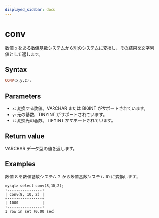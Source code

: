 ```yaml
---
displayed_sidebar: docs
---
```


# conv

数値 `x` をある数値基数システムから別のシステムに変換し、その結果を文字列値として返します。

## Syntax

```Haskell
CONV(x,y,z);
```

## Parameters

- `x`: 変換する数値。VARCHAR または BIGINT がサポートされています。
- `y`: 元の基数。TINYINT がサポートされています。
- `z`: 変換先の基数。TINYINT がサポートされています。

## Return value

VARCHAR データ型の値を返します。

## Examples

数値 8 を数値基数システム 2 から数値基数システム 10 に変換します。

```Plain
mysql> select conv(8,10,2);
+----------------+
| conv(8, 10, 2) |
+----------------+
| 1000           |
+----------------+
1 row in set (0.00 sec)
```